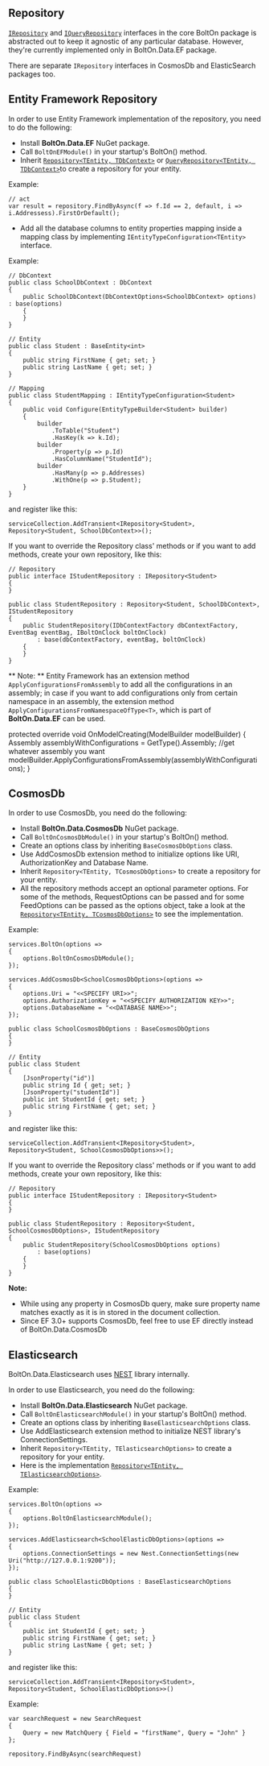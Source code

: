 Repository 
-----------
[`IRepository`](https://github.com/gokulm/BoltOn/blob/master/src/BoltOn/Data/IRepository.cs) and [`IQueryRepository`](https://github.com/gokulm/BoltOn/blob/master/src/BoltOn/Data/IQueryRepository.cs) interfaces in the core BoltOn package is abstracted out to keep it agnostic of any particular database. However, they're currently implemented only in BoltOn.Data.EF package. 

There are separate `IRepository` interfaces in CosmosDb and ElasticSearch packages too.

Entity Framework Repository
---------------------------
In order to use Entity Framework implementation of the repository, you need to do the following:

* Install **BoltOn.Data.EF** NuGet package.
* Call `BoltOnEFModule()` in your startup's BoltOn() method.
* Inherit [`Repository<TEntity, TDbContext>`](https://github.com/gokulm/BoltOn/blob/master/src/BoltOn.Data.EF/Repository.cs) or [`QueryRepository<TEntity, TDbContext>`](https://github.com/gokulm/BoltOn/blob/master/src/BoltOn.Data.EF/QueryRepository.cs)to create a repository for your entity.

Example:

	// act
	var result = repository.FindByAsync(f => f.Id == 2, default, i => i.Addressess).FirstOrDefault();

* Add all the database columns to entity properties mapping inside a mapping class by implementing `IEntityTypeConfiguration<TEntity>` interface.

Example:

    // DbContext
    public class SchoolDbContext : DbContext
	{
		public SchoolDbContext(DbContextOptions<SchoolDbContext> options) : base(options)
		{
		}
	}

    // Entity
    public class Student : BaseEntity<int>
	{
		public string FirstName { get; set; }
		public string LastName { get; set; }
	}

    // Mapping
    public class StudentMapping : IEntityTypeConfiguration<Student>
	{
		public void Configure(EntityTypeBuilder<Student> builder)
		{
			builder
				.ToTable("Student")
				.HasKey(k => k.Id);
			builder
				.Property(p => p.Id)
				.HasColumnName("StudentId");
			builder
				.HasMany(p => p.Addresses)
				.WithOne(p => p.Student);
		}
	}

and register like this:

	serviceCollection.AddTransient<IRepository<Student>, Repository<Student, SchoolDbContext>>();

If you want to override the Repository class' methods or if you want to add methods, create your own repository, like this:

    // Repository
    public interface IStudentRepository : IRepository<Student>
	{
	}

	public class StudentRepository : Repository<Student, SchoolDbContext>, IStudentRepository
	{
		public StudentRepository(IDbContextFactory dbContextFactory, EventBag eventBag, IBoltOnClock boltOnClock)
			: base(dbContextFactory, eventBag, boltOnClock)
		{
		}
	}

** Note: ** Entity Framework has an extension method `ApplyConfigurationsFromAssembly` to add all the configurations in an assembly; in case if you want to add configurations only from certain namespace in an assembly, the extension method `ApplyConfigurationsFromNamespaceOfType<T>`, which is part of **BoltOn.Data.EF** can be used.

protected override void OnModelCreating(ModelBuilder modelBuilder)
{
   Assembly assemblyWithConfigurations = GetType().Assembly; //get whatever assembly you want
   modelBuilder.ApplyConfigurationsFromAssembly(assemblyWithConfigurations);
}

CosmosDb
--------
In order to use CosmosDb, you need do the following:

* Install **BoltOn.Data.CosmosDb** NuGet package.
* Call `BoltOnCosmosDbModule()` in your startup's BoltOn() method.
* Create an options class by inheriting `BaseCosmosDbOptions` class. 
* Use AddCosmosDb extension method to initialize options like URI, AuthorizationKey and Database Name.
* Inherit `Repository<TEntity, TCosmosDbOptions>` to create a repository for your entity.
* All the repository methods accept an optional parameter options. For some of the methods, RequestOptions can be passed and for some FeedOptions can be passed as the options object, take a look at the [`Repository<TEntity, TCosmosDbOptions>`](https://github.com/gokulm/BoltOn/blob/master/src/BoltOn.Data.CosmosDb/Repository.cs) to see the implementation.

Example:

	services.BoltOn(options =>
	{
		options.BoltOnCosmosDbModule();
	});

	services.AddCosmosDb<SchoolCosmosDbOptions>(options =>
	{
		options.Uri = "<<SPECIFY URI>>";
		options.AuthorizationKey = "<<SPECIFY AUTHORIZATION KEY>>";
		options.DatabaseName = "<<DATABASE NAME>>";
	});

	public class SchoolCosmosDbOptions : BaseCosmosDbOptions
    {
    }

	// Entity
	public class Student 
    {
        [JsonProperty("id")]
        public string Id { get; set; }
        [JsonProperty("studentId")]
        public int StudentId { get; set; }
        public string FirstName { get; set; }
    }

and register like this:

	serviceCollection.AddTransient<IRepository<Student>, Repository<Student, SchoolCosmosDbOptions>>();

If you want to override the Repository class' methods or if you want to add methods, create your own repository, like this:

	// Repository
    public interface IStudentRepository : IRepository<Student>
	{
	}

	public class StudentRepository : Repository<Student, SchoolCosmosDbOptions>, IStudentRepository
	{
		public StudentRepository(SchoolCosmosDbOptions options)
			: base(options)
		{
		}
	}

**Note:** 

* While using any property in CosmosDb query, make sure property name matches exactly as it is in stored in the document collection.
* Since EF 3.0+ supports CosmosDb, feel free to use EF directly instead of BoltOn.Data.CosmosDb

Elasticsearch
-------------
BoltOn.Data.Elasticsearch uses [NEST](https://www.nuget.org/packages/NEST/) library internally.

In order to use Elasticsearch, you need do the following:

* Install **BoltOn.Data.Elasticsearch** NuGet package.
* Call `BoltOnElasticsearchModule()` in your startup's BoltOn() method.
* Create an options class by inheriting `BaseElasticsearchOptions` class. 
* Use AddElasticsearch extension method to initialize NEST library's ConnectionSettings.
* Inherit `Repository<TEntity, TElasticsearchOptions>` to create a repository for your entity.
* Here is the implementation [`Repository<TEntity, TElasticsearchOptions>`](https://github.com/gokulm/BoltOn/blob/master/src/BoltOn.Data.Elasticsearch/Repository.cs).

Example:

	services.BoltOn(options =>
	{
		options.BoltOnElasticsearchModule();
	});

	services.AddElasticsearch<SchoolElasticDbOptions>(options =>
	{
		options.ConnectionSettings = new Nest.ConnectionSettings(new Uri("http://127.0.0.1:9200"));
	});

	public class SchoolElasticDbOptions : BaseElasticsearchOptions
    {
    }

	// Entity
    public class Student 
	{
		public int StudentId { get; set; }
		public string FirstName { get; set; }
		public string LastName { get; set; }
	}

and register like this:

	serviceCollection.AddTransient<IRepository<Student>, Repository<Student, SchoolElasticDbOptions>>()

Example:

	var searchRequest = new SearchRequest
	{
		Query = new MatchQuery { Field = "firstName", Query = "John" }
	};

	repository.FindByAsync(searchRequest)
